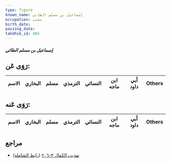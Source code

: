 ```yaml
---
type: figure
known_name: إسماعيل بن مسلم الطائي
occupation: محدث
birth_date:
passing_date:
tahdhib_id: 485
---
```

##### إسماعيل بن مسلم الطائي

## رَوَى عَن:
| الاسم | البخاري | مسلم | الترمذي | النسائي | ابن ماجه | أبي داود | Others |
| ----- | ------- | ---- | ------- | ------- | -------- | -------- | ------ |
## رَوَى عَنه:
| الاسم | البخاري | مسلم | الترمذي | النسائي | ابن ماجه | أبي داود | Others |
| ----- | ------- | ---- | ------- | ------- | -------- | -------- | ------ |
## مراجع
- [تهذيب الكمال ٣-٢٠٦](obsidian://open?vault=Tahdhib-al-Kamal&file=Figures/٤٨٥-إسماعيل%20بن%20مسلم%20الطائي) ([رابط الشاملة](https://shamela.ws/book/3722/1220))